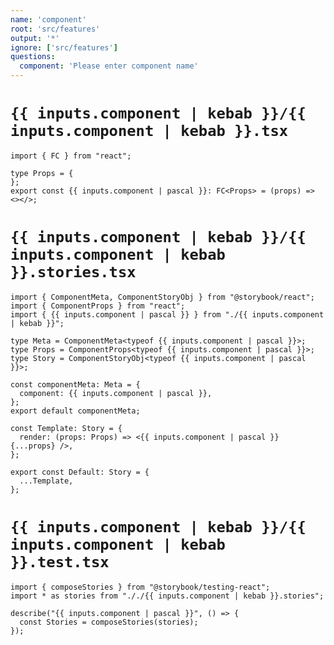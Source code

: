```yaml
---
name: 'component'
root: 'src/features'
output: '*'
ignore: ['src/features']
questions:
  component: 'Please enter component name'
---
```


# `{{ inputs.component | kebab }}/{{ inputs.component | kebab }}.tsx`

```tsx
import { FC } from "react";

type Props = {
};
export const {{ inputs.component | pascal }}: FC<Props> = (props) => <></>;

```

# `{{ inputs.component | kebab }}/{{ inputs.component | kebab }}.stories.tsx`

```tsx
import { ComponentMeta, ComponentStoryObj } from "@storybook/react";
import { ComponentProps } from "react";
import { {{ inputs.component | pascal }} } from "./{{ inputs.component | kebab }}";

type Meta = ComponentMeta<typeof {{ inputs.component | pascal }}>;
type Props = ComponentProps<typeof {{ inputs.component | pascal }}>;
type Story = ComponentStoryObj<typeof {{ inputs.component | pascal }}>;

const componentMeta: Meta = {
  component: {{ inputs.component | pascal }},
};
export default componentMeta;

const Template: Story = {
  render: (props: Props) => <{{ inputs.component | pascal }} {...props} />,
};

export const Default: Story = {
  ...Template,
};

```

# `{{ inputs.component | kebab }}/{{ inputs.component | kebab }}.test.tsx`

```tsx
import { composeStories } from "@storybook/testing-react";
import * as stories from "././{{ inputs.component | kebab }}.stories";

describe("{{ inputs.component | pascal }}", () => {
  const Stories = composeStories(stories);
});

```
